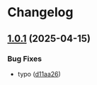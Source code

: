 # Changelog

## [1.0.1](https://github.com/GDYendell/graph-federation/compare/supergraph-schema@v1.0.0...supergraph-schema@v1.0.1) (2025-04-15)


### Bug Fixes

* typo ([d11aa26](https://github.com/GDYendell/graph-federation/commit/d11aa260436cd8256132b24c54548deb6c9c8391))
